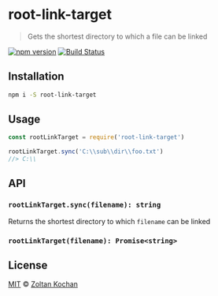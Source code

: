 # root-link-target

> Gets the shortest directory to which a file can be linked

<!--@shields('npm', 'travis')-->
[![npm version](https://img.shields.io/npm/v/root-link-target.svg)](https://www.npmjs.com/package/root-link-target) [![Build Status](https://img.shields.io/travis/zkochan/root-link-target/master.svg)](https://travis-ci.org/zkochan/root-link-target)
<!--/@-->

## Installation

```sh
npm i -S root-link-target
```

## Usage

```js
const rootLinkTarget = require('root-link-target')

rootLinkTarget.sync('C:\\sub\\dir\\foo.txt')
//> C:\\
```

## API

### `rootLinkTarget.sync(filename): string`

Returns the shortest directory to which `filename` can be linked

### `rootLinkTarget(filename): Promise<string>`

## License

[MIT](./LICENSE) © [Zoltan Kochan](https://www.kochan.io/)
